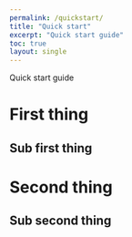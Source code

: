 ```yaml
---
permalink: /quickstart/
title: "Quick start"
excerpt: "Quick start guide"
toc: true
layout: single
---
```


Quick start guide

# First thing

## Sub first thing

# Second thing

## Sub second thing